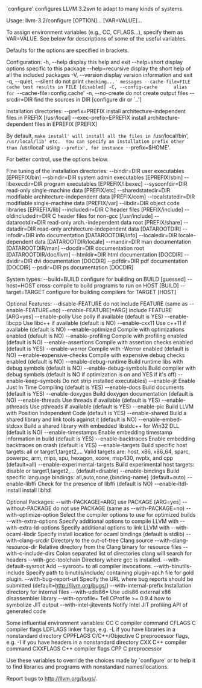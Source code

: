 `configure' configures LLVM 3.2svn to adapt to many kinds of systems.

Usage: llvm-3.2/configure [OPTION]... [VAR=VALUE]...

To assign environment variables (e.g., CC, CFLAGS...), specify them as
VAR=VALUE.  See below for descriptions of some of the useful variables.

Defaults for the options are specified in brackets.

Configuration:
  -h, --help              display this help and exit
      --help=short        display options specific to this package
      --help=recursive    display the short help of all the included packages
  -V, --version           display version information and exit
  -q, --quiet, --silent   do not print `checking...' messages
      --cache-file=FILE   cache test results in FILE [disabled]
  -C, --config-cache      alias for `--cache-file=config.cache'
  -n, --no-create         do not create output files
      --srcdir=DIR        find the sources in DIR [configure dir or `..']

Installation directories:
  --prefix=PREFIX         install architecture-independent files in PREFIX
			  [/usr/local]
  --exec-prefix=EPREFIX   install architecture-dependent files in EPREFIX
			  [PREFIX]

By default, `make install' will install all the files in
`/usr/local/bin', `/usr/local/lib' etc.  You can specify
an installation prefix other than `/usr/local' using `--prefix',
for instance `--prefix=$HOME'.

For better control, use the options below.

Fine tuning of the installation directories:
  --bindir=DIR           user executables [EPREFIX/bin]
  --sbindir=DIR          system admin executables [EPREFIX/sbin]
  --libexecdir=DIR       program executables [EPREFIX/libexec]
  --sysconfdir=DIR       read-only single-machine data [PREFIX/etc]
  --sharedstatedir=DIR   modifiable architecture-independent data [PREFIX/com]
  --localstatedir=DIR    modifiable single-machine data [PREFIX/var]
  --libdir=DIR           object code libraries [EPREFIX/lib]
  --includedir=DIR       C header files [PREFIX/include]
  --oldincludedir=DIR    C header files for non-gcc [/usr/include]
  --datarootdir=DIR      read-only arch.-independent data root [PREFIX/share]
  --datadir=DIR          read-only architecture-independent data [DATAROOTDIR]
  --infodir=DIR          info documentation [DATAROOTDIR/info]
  --localedir=DIR        locale-dependent data [DATAROOTDIR/locale]
  --mandir=DIR           man documentation [DATAROOTDIR/man]
  --docdir=DIR           documentation root [DATAROOTDIR/doc/llvm]
  --htmldir=DIR          html documentation [DOCDIR]
  --dvidir=DIR           dvi documentation [DOCDIR]
  --pdfdir=DIR           pdf documentation [DOCDIR]
  --psdir=DIR            ps documentation [DOCDIR]

System types:
  --build=BUILD     configure for building on BUILD [guessed]
  --host=HOST       cross-compile to build programs to run on HOST [BUILD]
  --target=TARGET   configure for building compilers for TARGET [HOST]

Optional Features:
  --disable-FEATURE       do not include FEATURE (same as --enable-FEATURE=no)
  --enable-FEATURE[=ARG]  include FEATURE [ARG=yes]
  --enable-polly          Use polly if available (default is YES)
  --enable-libcpp         Use libc++ if available (default is NO)
  --enable-cxx11          Use c++11 if available (default is NO)
  --enable-optimized      Compile with optimizations enabled (default is NO)
  --enable-profiling      Compile with profiling enabled (default is NO)
  --enable-assertions     Compile with assertion checks enabled (default is
                          YES)
  --enable-werror         Compile with -Werror enabled (default is NO)
  --enable-expensive-checks
                          Compile with expensive debug checks enabled (default
                          is NO)
  --enable-debug-runtime  Build runtime libs with debug symbols (default is
                          NO)
  --enable-debug-symbols  Build compiler with debug symbols (default is NO if
                          optimization is on and YES if it's off)
  --enable-keep-symbols   Do not strip installed executables)
  --enable-jit            Enable Just In Time Compiling (default is YES)
  --enable-docs           Build documents (default is YES)
  --enable-doxygen        Build doxygen documentation (default is NO)
  --enable-threads        Use threads if available (default is YES)
  --enable-pthreads       Use pthreads if available (default is YES)
  --enable-pic            Build LLVM with Position Independent Code (default
                          is YES)
  --enable-shared         Build a shared library and link tools against it
                          (default is NO)
  --enable-embed-stdcxx   Build a shared library with embedded libstdc++ for
                          Win32 DLL (default is NO)
  --enable-timestamps     Enable embedding timestamp information in build
                          (default is YES)
  --enable-backtraces     Enable embedding backtraces on crash (default is
                          YES)
  --enable-targets        Build specific host targets: all or
                          target1,target2,... Valid targets are: host, x86,
                          x86_64, sparc, powerpc, arm, mips, spu, hexagon,
                          xcore, msp430, nvptx, and cpp (default=all)
  --enable-experimental-targets
                          Build experimental host targets: disable or
                          target1,target2,... (default=disable)
  --enable-bindings       Build specific language bindings:
                          all,auto,none,{binding-name} (default=auto)
  --enable-libffi         Check for the presence of libffi (default is NO)
  --enable-ltdl-install   install libltdl

Optional Packages:
  --with-PACKAGE[=ARG]    use PACKAGE [ARG=yes]
  --without-PACKAGE       do not use PACKAGE (same as --with-PACKAGE=no)
  --with-optimize-option  Select the compiler options to use for optimized
                          builds
  --with-extra-options    Specify additional options to compile LLVM with
  --with-extra-ld-options Specify additional options to link LLVM with
  --with-ocaml-libdir     Specify install location for ocaml bindings (default
                          is stdlib)
  --with-clang-srcdir     Directory to the out-of-tree Clang source
  --with-clang-resource-dir
                          Relative directory from the Clang binary for
                          resource files
  --with-c-include-dirs   Colon separated list of directories clang will
                          search for headers
  --with-gcc-toolchain    Directory where gcc is installed.
  --with-default-sysroot  Add --sysroot=<path> to all compiler invocations.
  --with-binutils-include Specify path to binutils/include/ containing
                          plugin-api.h file for gold plugin.
  --with-bug-report-url   Specify the URL where bug reports should be
                          submitted (default=http://llvm.org/bugs/)
  --with-internal-prefix  Installation directory for internal files
  --with-udis86=<path>    Use udis86 external x86 disassembler library
  --with-oprofile=<prefix>
                          Tell OProfile >= 0.9.4 how to symbolize JIT output
  --with-intel-jitevents  Notify Intel JIT profiling API of generated code


Some influential environment variables:
  CC          C compiler command
  CFLAGS      C compiler flags
  LDFLAGS     linker flags, e.g. -L<lib dir> if you have libraries in a
              nonstandard directory <lib dir>
  CPPFLAGS    C/C++/Objective C preprocessor flags, e.g. -I<include dir> if
              you have headers in a nonstandard directory <include dir>
  CXX         C++ compiler command
  CXXFLAGS    C++ compiler flags
  CPP         C preprocessor

Use these variables to override the choices made by `configure' or to help
it to find libraries and programs with nonstandard names/locations.

Report bugs to <http://llvm.org/bugs/>.
